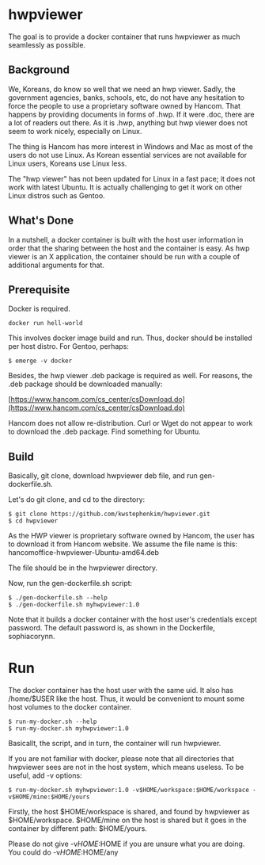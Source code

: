 # hwpviewer

The goal is to provide a docker container that runs hwpviewer as much seamlessly as possible.

## Background

We, Koreans, do know so well that we need an hwp viewer. Sadly, the government agencies, banks, schools, etc, do not have any hesitation to force the people to use a proprietary software owned by Hancom. That happens by providing documents in forms of .hwp. If it were .doc, there are a lot of readers out there. As it is .hwp, anything but hwp viewer does not seem to work nicely, especially on Linux. 

The thing is Hancom has more interest in Windows and Mac as most of the users do not use Linux. As Korean essential services are not available for Linux users, Koreans use Linux less.

The "hwp viewer" has not been updated for Linux in a fast pace; it does not work with latest Ubuntu. It is actually challenging to get it work on other Linux distros such as Gentoo. 

## What's Done

In a nutshell, a docker container is built with the host user information in order that the sharing between the host and the container is easy. As hwp viewer is an X application, the container should be run with a couple of additional arguments for that. 

## Prerequisite

Docker is required. 

```
docker run hell-world
```

This involves docker image build and run. Thus, docker should be
installed per host distro. For Gentoo, perhaps:

```
$ emerge -v docker
```

Besides, the hwp viewer .deb package is required as well. For reasons, the .deb package should be downloaded manually:

 [https://www.hancom.com/cs_center/csDownload.do](https://www.hancom.com/cs_center/csDownload.do)

Hancom does not allow re-distribution. Curl or Wget do not appear to work to download the .deb package. Find something for Ubuntu. 


## Build

Basically, git clone, download hwpviewer deb file, and run
gen-dockerfile.sh.

Let's do git clone, and cd to the directory:
```
$ git clone https://github.com/kwstephenkim/hwpviewer.git
$ cd hwpviewer
```

As the HWP viewer is proprietary software owned by Hancom, the user
has to download it from Hancom website. We assume the file name is
this:
  hancomoffice-hwpviewer-Ubuntu-amd64.deb

The file should be in the hwpviewer directory.

Now, run the gen-dockerfile.sh script:
```
$ ./gen-dockerfile.sh --help
$ ./gen-dockerfile.sh myhwpviewer:1.0
```

Note that it builds a docker container with the host user's
credentials except password. The default password is, as shown in the
Dockerfile, sophiacorynn.

# Run

The docker container has the host user with the same uid. It also has
/home/$USER like the host. Thus, it would be convenient to mount some
host volumes to the docker container.

```
$ run-my-docker.sh --help
$ run-my-docker.sh myhwpviewer:1.0
```

Basicallt, the script, and in turn, the container will run hwpviewer.

If you are not familiar with docker, please note that all directories
that hwpviewer sees are not in the host system, which means
useless. To be useful, add -v options:

```
$ run-my-docker.sh myhwpviewer:1.0 -v$HOME/workspace:$HOME/workspace -v$HOME/mine:$HOME/yours
```

Firstly, the host $HOME/workspace is shared, and found by hwpviewer as $HOME/workspace. $HOME/mine on the host is shared but it goes in the container by different path: $HOME/yours.

Please do not give -v$HOME:$HOME if you are unsure what you are doing. You could do -v$HOME:$HOME/any

